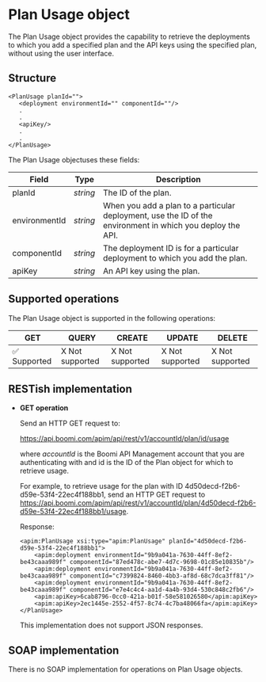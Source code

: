 # Plan Usage object 

<head>
  <meta name="guidename" content="API Management"/>
  <meta name="context" content="GUID-fab8800a-b31b-4d17-a244-8532414720ee"/>
</head>


The Plan Usage object provides the capability to retrieve the deployments to which you add a specified plan and the API keys using the specified plan, without using the user interface.

## Structure 

```
<PlanUsage planId="">
   <deployment environmentId="" componentId=""/>
   .
   .
   <apiKey/>
   .
   .
</PlanUsage>
```

The Plan Usage objectuses these fields:

|Field|Type|Description|
|-----|----|-----------|
|planId|*string*|The ID of the plan.|
|environmentId|*string*|When you add a plan to a particular deployment, use the ID of the environment in which you deploy the API.|
|componentId|*string*|The deployment ID is for a particular deployment to which you add the plan.|
|apiKey|*string*|An API key using the plan.|

## Supported operations 

The Plan Usage object is supported in the following operations:

| GET       | QUERY          | CREATE         | UPDATE         | DELETE         |
|-----------|----------------|----------------|----------------|----------------|
| ✅ Supported | X Not supported | X Not supported | X Not supported | X Not supported |


## RESTish implementation 

-   **GET operation**

    Send an HTTP GET request to:

    https://api.boomi.com/apim/api/rest/v1/accountId/plan/id/usage

    where *accountId* is the Boomi API Management account that you are authenticating with and id is the ID of the Plan object for which to retrieve usage.

    For example, to retrieve usage for the plan with ID 4d50decd-f2b6-d59e-53f4-22ec4f188bb1, send an HTTP GET request to https://api.boomi.com/apim/api/rest/v1/accountId/plan/4d50decd-f2b6-d59e-53f4-22ec4f188bb1/usage.

    Response:

    ```
    <apim:PlanUsage xsi:type="apim:PlanUsage" planId="4d50decd-f2b6-d59e-53f4-22ec4f188bb1">
        <apim:deployment environmentId="9b9a041a-7630-44ff-8ef2-be43caaa989f" componentId="87ed478c-abe7-4d7c-9698-01c85e10835b"/>
        <apim:deployment environmentId="9b9a041a-7630-44ff-8ef2-be43caaa989f" componentId="c7399824-8460-4bb3-af8d-68c7dca3ff81"/>
        <apim:deployment environmentId="9b9a041a-7630-44ff-8ef2-be43caaa989f" componentId="e7e4c4c4-aa1d-4a4b-93d4-530c848c2fb6"/>
        <apim:apiKey>6cab8796-0cc0-421a-b01f-58e581026580</apim:apiKey>
        <apim:apiKey>2ec1445e-2552-4f57-8c74-4c7ba48066fa</apim:apiKey>
    </PlanUsage>
    ```

    This implementation does not support JSON responses.


## SOAP implementation 

There is no SOAP implementation for operations on Plan Usage objects.